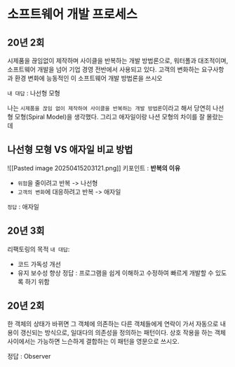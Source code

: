 # 소프트웨어 개발 프로세스
## 20년 2회
 시제품을 끊임없이 제작하며 사이클을 반복하는 개발 방법론으로, 워터폴과 대조적이며, 소프트웨어 개발을 넘어 기업 경영 전반에서 사용되고 있다. 고객의 변화하는 요구사항과 환경 변화에 능동적인 이 소프트웨어 개발 방법론을 쓰시오
 
`내 대답` : 나선형 모형

나는 `시제품을 끊임 없이 제작하여 사이클을 반복하는 개발 방법론`이라고 해서 당연히 나선형 모형(Spiral Model)을 생각했다. 
그리고 애자일이랑 나션 모형의 차이를 잘 몰랐는데 
## 나선형 모형 VS 애자일 비교 방법
![[Pasted image 20250415203121.png]]
키포인트 :  **반복의 이유**
- `위험`을 줄이려고 반복 -> 나선형
- `고객의 변화`에 대응하려고 반복 -> 애자일

`정답` : 애자일 

## 20년 3회
리팩토링의 목적 
`내 대답`:
- 코드 가독성 개선
- 유지 보수성 향상
정답 : 프로그램을 쉽게 이해하고 수정하여 빠르게 개발할 수 있도록 하기 위함

## 20년 2회
한 객체의 상태가 바뀌면 그 객체에 의존하는 다른 객체들에게 연락이 가서 자동으로 내용이 갱신되는 방식으로, 일대다의 의존성을 정의하는 패턴이다. 상호 작용을 하는 객체 사이에서는 가능하면 느슨하게 결합하는 이 패턴을 영문으로 쓰시오.

정답 : Observer